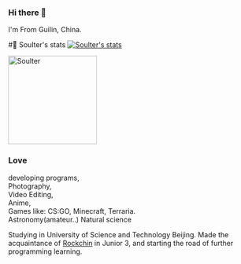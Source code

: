 ### Hi there 👋

<!--
**Soulter/Soulter** is a ✨ _special_ ✨ repository because its `README.md` (this file) appears on your GitHub profile.

Here are some ideas to get you started:

- 🔭 I’m currently working on ...
- 🌱 I’m currently learning ...
- 👯 I’m looking to collaborate on ...
- 🤔 I’m looking for help with ...
- 💬 Ask me about ...
- 📫 How to reach me: ...
- 😄 Pronouns: ...
- ⚡ Fun fact: ...
-->

I'm From Guilin, China.

#🌱 Soulter's stats
[![Soulter's stats](https://github-readme-stats.vercel.app/api?username=Soulter&title_color=fa4694&count_private=true&theme=jolly)](https://github.com/anuraghazra/github-readme-stats)
 
<img height="180em" src="https://github-readme-stats.vercel.app/api/top-langs?username=Soulter&show_icons=true&locale=en&layout=compact&hide_border=true&theme=radical" alt="Soulter" align = "center"/></p>

### Love
developing programs, <br/>
Photography, <br/>
Video Editing, <br/>
Anime, <br/>
Games like: CS:GO, Minecraft, Terraria. <br/>
Astronomy(amateur..) Natural science

Studying in University of Science and Technology Beijing.
Made the acquaintance of [Rockchin](https://github.com/RockchinQ) in Junior 3, and starting the road of further programming learning.

